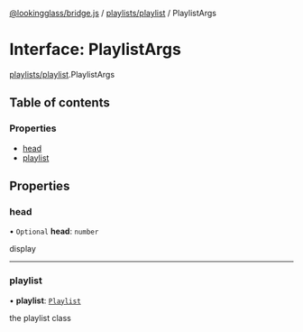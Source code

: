[@lookingglass/bridge.js](../README.md) / [playlists/playlist](../modules/playlists_playlist.md) / PlaylistArgs

# Interface: PlaylistArgs

[playlists/playlist](../modules/playlists_playlist.md).PlaylistArgs

## Table of contents

### Properties

- [head](playlists_playlist.PlaylistArgs.md#head)
- [playlist](playlists_playlist.PlaylistArgs.md#playlist)

## Properties

### head

• `Optional` **head**: `number`

display

___

### playlist

• **playlist**: [`Playlist`](../classes/playlists_playlist.Playlist.md)

the playlist class
